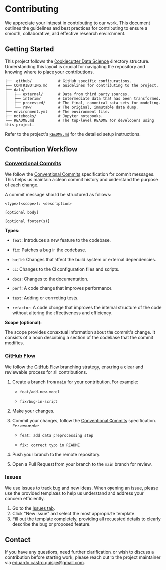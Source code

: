 # Contributing

We appreciate your interest in contributing to our work. This document outlines the guidelines and best practices for contributing to ensure a smooth, collaborative, and effective research environment.

## Getting Started

This project follows the [Cookiecutter Data Science][1] directory structure. Understanding this layout is crucial for navigating the repository and knowing where to place your contributions. 

```
├── .github/            # GitHub specific configurations.
├── CONTRIBUTING.md     # Guidelines for contributing to the project.
├── data/
│   ├── external/       # Data from third party sources.
│   ├── interim/        # Intermediate data that has been transformed.
│   ├── processed/      # The final, canonical data sets for modeling.
│   └── raw/            # The original, immutable data dump.
├── environment.yml     # The environment file.
├── notebooks/          # Jupyter notebooks.
└── README.md           # The top-level README for developers using this project.
```

Refer to the project's [`README.md`][2] for the detailed setup instructions.

## Contribution Workflow

### [Conventional Commits][3]

We follow the [Conventional Commits][3] specification for commit messages. This helps us maintain a clean commit history and understand the purpose of each change.

A commit message should be structured as follows:

```
<type>(<scope>): <description>

[optional body]

[optional footer(s)]
```

**Types:**

- `feat`: Introduces a new feature to the codebase.

- `fix`: Patches a bug in the codebase.

- `build`: Changes that affect the build system or external dependencies.

- `ci`: Changes to the CI configuration files and scripts.

- `docs`: Changes to the documentation.

- `perf`: A code change that improves performance.

- `test`: Adding or correcting tests.

- `refactor`: A code change that improves the internal structure of the code without altering the effectiveness and efficiency.

**Scope (optional):**

The scope provides contextual information about the commit's change. It consists of a noun describing a section of the codebase that the commit modifies.

### [GitHub Flow][4]

We follow the [GitHub Flow][4] branching strategy, ensuring a clear and reviewable process for all contributions.


1.  Create a branch from `main` for your contribution. For example:

    - `feat/add-new-model`

    - `fix/bug-in-script`

2.  Make your changes.

3.  Commit your changes, follow the [Conventional Commits][3] specification. For example:
    
    - `feat: add data preprocessing step`

    - `fix: correct typo in README`

4.  Push your branch to the remote repository.

5.  Open a Pull Request from your branch to the `main` branch for review.

### Issues 

We use Issues to track bug and new ideas. When opening an issue, please use the provided templates to help us understand and address your concern efficiently.

1. Go to the [Issues tab][5].
2. Click "New issue" and select the most appropriate template.
3. Fill out the template completely, providing all requested details to clearly describe the bug or proposed feature.

## Contact

If you have any questions, need further clarification, or wish to discuss a contribution before starting work, please reach out to the project maintainer via [eduardo.castro.quispe@gmail.com][6].

<!-- References -->

[1]: https://cookiecutter-data-science.drivendata.org
[2]: README.md
[3]: https://www.conventionalcommits.org
[4]: https://docs.github.com/get-started/using-github/github-flow
[5]: https://github.com/ceduardosq/peru_poverty_sat/issues
[6]: mailto:eduardo.castro.quispe@gmail.com